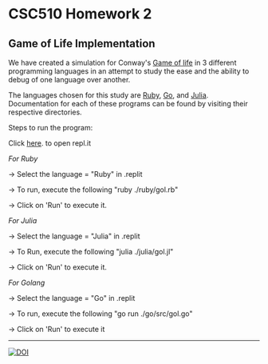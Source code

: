 # CSC510 Homework 2

## Game of Life Implementation

We have created a simulation for Conway's [Game of life](https://en.wikipedia.org/wiki/Conway%27s_Game_of_Life) in 3 different programming languages in an attempt to study the ease and the ability to debug of one language over another. 

The languages chosen for this study are [Ruby](https://github.com/pushkardravid/CSC510-HW2/blob/master/ruby), [Go](https://github.com/pushkardravid/CSC510-HW2/blob/master/go), and [Julia](https://github.com/pushkardravid/CSC510-HW2/blob/master/julia). Documentation for each of these programs can be found by visiting their respective directories.

Steps to run the program:

Click [here](https://repl.it/). to open repl.it

*For Ruby* 

-> Select the language = "Ruby" in .replit

-> To run, execute the following
    "ruby ./ruby/gol.rb"

-> Click on 'Run' to execute it.


*For Julia* 

-> Select the language = "Julia" in .replit

-> To Run, execute the following
    "julia ./julia/gol.jl"

-> Click on 'Run' to execute it.


*For Golang*

-> Select the language = "Go" in .replit

-> To run, execute the following
    "go run ./go/src/gol.go"

-> Click on 'Run' to execute it



***

[![DOI](https://zenodo.org/badge/DOI/10.5281/zenodo.3996635.svg)](https://doi.org/10.5281/zenodo.3996635)

